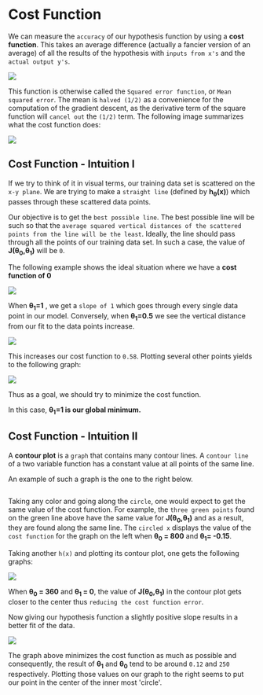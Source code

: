 Cost Function
=============

We can measure the `accuracy` of our hypothesis function by using a **cost function**. This takes an average difference (actually a fancier version of an average) of all the results of the hypothesis with `inputs from x's` and the `actual output y's`.

![](https://github.com/coldkillerr/Coursera-Machine-Learning/blob/master/images/cost_function_1.png)

This function is otherwise called the `Squared error function`, or `Mean squared error`. The mean is `halved (1/2)` as a convenience for the computation of the gradient descent, as the derivative term of the square function will `cancel out` the `(1/2)` term. The following image summarizes what the cost function does:

![](https://github.com/coldkillerr/Coursera-Machine-Learning/blob/master/images/cost_function_2.png)


<h2> Cost Function - Intuition I </h2>


If we try to think of it in visual terms, our training data set is scattered on the `x-y plane`. We are trying to make a `straight line` (defined by <b>h<sub>θ</sub>(x)</b>) which passes through these scattered data points.

Our objective is to get the `best possible line`. The best possible line will be such so that the `average squared vertical distances of the scattered points from the line will be the least`. Ideally, the line should pass through all the points of our training data set. In such a case, the value of <b>J(θ<sub>0</sub>,θ<sub>1</sub>)</b> will be `0`. 


The following example shows the ideal situation where we have a <b>cost function of 0</b>


![](https://github.com/coldkillerr/Coursera-Machine-Learning/blob/master/images/cost_function_3.png)

When <b>θ<sub>1</sub>=1</b> , we get a `slope of 1` which goes through every single data point in our model. Conversely, when <b>θ<sub>1</sub>=0.5</b>  we see the vertical distance from our fit to the data points increase.

![](https://github.com/coldkillerr/Coursera-Machine-Learning/blob/master/images/cost_function_4.png)

This increases our cost function to `0.58`. Plotting several other points yields to the following graph:

![](https://github.com/coldkillerr/Coursera-Machine-Learning/blob/master/images/cost_function_5.png)

Thus as a goal, we should try to minimize the cost function. 


In this case, <b>θ<sub>1</sub>=1 is our global minimum.</b>


<h2>Cost Function - Intuition II </h2>


A <b>contour plot</b> is a `graph` that contains many contour lines. A `contour line` of a two variable function has a constant value at all points of the same line.

An example of such a graph is the one to the right below.

![]()

Taking any color and going along the `circle`, one would expect to get the same value of the cost function. For example, the `three green points` found on the green line above have the same value for <b>J(θ<sub>0</sub>,θ<sub>1</sub>)</b> and as a result, they are found along the same line. The `circled x` displays the value of the `cost function` for the graph on the left when <b>θ<sub>0</sub> = 800</b> and <b>θ<sub>1</sub>= -0.15</b>. 

Taking another `h(x)` and plotting its contour plot, one gets the following graphs:

![](https://d3c33hcgiwev3.cloudfront.net/imageAssetProxy.v1/26RZhJ34EeaiZBL80Yza_A_0f38a99c8ceb8aa5b90a5f12136fdf43_Screenshot-2016-10-29-01.14.57.png?expiry=1598572800000&hmac=jO0tiEkDKvI4HhoJcHDA2yRvAqbhvBP1rylYqwCFNGs)

When <b>θ<sub>0</sub> = 360</b> and <b>θ<sub>1</sub> = 0</b>, the value of <b>J(θ<sub>0</sub>,θ<sub>1</sub>)</b> in the contour plot gets closer to the center thus `reducing the cost function error`.


Now giving our hypothesis function a slightly positive slope results in a better fit of the data.

![](https://d3c33hcgiwev3.cloudfront.net/imageAssetProxy.v1/hsGgT536Eeai9RKvXdDYag_2a61803b5f4f86d4290b6e878befc44f_Screenshot-2016-10-29-09.59.41.png?expiry=1598572800000&hmac=IwHyIhdQHvMcUU151pbLRyBHNQG4XvOo7yyqh4NkRv4)

The graph above minimizes the cost function as much as possible and consequently, the result of <b>θ<sub>1</sub></b> and <b>θ<sub>0</sub></b> tend to be around `0.12` and `250` respectively. Plotting those values on our graph to the right seems to put our point in the center of the inner most 'circle'.

